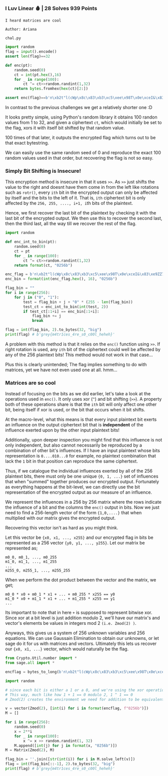 ### I Luv Linear 🩸 | 28 Solves 939 Points
```
I heard matrices are cool

Author: Ariana
```

`chal.py`
```py
import random
flag = input().encode()
assert len(flag)==32

def enc(pt):
    random.seed(0)
    ct = int(pt.hex(),16)
    for _ in range(100):
        ct ^= ct>>random.randint(1,32)
    return bytes.fromhex(hex(ct)[2:])

assert enc(flag)==b'n\xb2t"l(cWp\x8c\x83\xb3\xc5\xee\x98T\x0e\xceI&\x83\xe9ZZ7uvFf\x88\xdcz'
```

In contrast to the previous challenges we get a relatively shorter one :D

It looks pretty simple, using Python's random library it obtains 100 randon values from 1 to 32, and given a ciphertext `ct`, which would initially be set to the flag, xors it with itself bit shifted by that random value.

100 times of that later, it outputs the encrypted flag which turns out to be that exact bytestring.

We can easily use the same random seed of 0 and reproduce the exact 100 random values used in that order, but recovering the flag is not so easy.

### Simply Bit Shifting is Insecure!

This encryption method is insecure in that it uses `>>`. As `>>` just shifts the value to the right and doesnt have them come in from the left like rotations such as `rotr()`, every `ith` bit in the encrypted output can only be affected by itself and the bits to the left of it. That is, `ith` ciphertext bit is only affected by the `256, 255, ...., i+1, i`th bits of the plaintext.

Hence, we first recover the last bit of the plaintext by checking it with the last bit of the encrypted output. We then use this to recover the second last, then the third last, all the way till we recover the rest of the flag.

```py
import random

def enc_int_to_bin(pt):
    random.seed(0)
    ct = pt
    for _ in range(100):
        ct ^= ct>>random.randint(1,32)
    return format(ct, "0256b")

enc_flag = b'n\xb2t"l(cWp\x8c\x83\xb3\xc5\xee\x98T\x0e\xceI&\x83\xe9ZZ7uvFf\x88\xdcz'
enc_bin = format(int(enc_flag.hex(), 16), "0256b")

flag_bin = ""
for i in range(256):
    for j in ("0", "1"):
        test = flag_bin + j + "0" * (255 - len(flag_bin))
        test_ct = enc_int_to_bin(int(test, 2))
        if test_ct[:1+i] == enc_bin[:1+i]:
            flag_bin += j
            break

flag = int(flag_bin, 2).to_bytes(32, "big")
print(flag) # b'grey{m4tr1ces_4re_s0_c00l_heheh}'
```

A problem with this method is that it relies on the `enc()` function using `>>`. If right rotation is used, any `ith` bit of the ciphertext could well be affected by any of the 256 plaintext bits! This method would not work in that case...

Plus this is clearly unintended; The flag implies something to do with matrices, yet we have not even used one at all. hmm...

### Matrices are so cool

Instead of focusing on the bits as we did earlier, let's take a look at the operations used in `enc()`. It only uses xor (`^`) and bit shifting (`>>`). A property both of these operations share is that the `ith` bit will only affect one other bit, being itself if xor is used, or the bit that occurs when it bit shifts.

At the macro-level, what this means is that every input plaintext bit exerts an influence on the output ciphertext bit that is **independent** of the influence exerted upon by the other input plaintext bits!

Additionally, upon deeper inspection you might find that this influence is not only independent, but also cannot necessarily be reproduced by a combination of other bit's influences. If I have an input plaintext whose bits representation is `0....010...0` for example, no plaintext combination that lack the `1` bit in that position can reproduce the same ciphertext.

Thus, if we catalogue the individual influences exerted by all of the 256 plaintext bits, there must only be one unique `{0, 1, ...}` set of influences that when "summed" together produces our encrypted output. Fortunately as everything happens at the bit-level, we can directly use the bit representation of the encrypted output as our measure of an influence.

We represent the influences in a 256 by 256 matrix where the rows indicate the influence of a bit and the columns the `enc()` output in bits. Now we just need to find a 256-length vector of the form `{1,0,....}` that when multiplied with our matrix gives the encrypted output. 

Recovering this vector isn't as hard as you might think. 

Let this vector be `{x0, x1, ..., x255}` and our encrypted flag in bits be represented as a 256 vector `{y0, y1, ..., y255}`. Let our matrix be represented as;

```
m0_0, m0_1, ..., m0_255
m1_0, m1_1, ..., m1_255
...
m255_0, m255_1, ..., m255_255
```

When we perform the dot product between the vector and the matrix, we get;

```
m0_0 * x0 + m0_1 * x1 + ... + m0_255 * x255 == y0
m1_0 * x0 + m1_1 * x1 + ... + m1_255 * x255 == y1
...
```

Its important to note that in here `+` is supposed to represent bitwise xor. Since xor at a bit level is just addition modulo 2, we'll have our matrix's and vector's elements be values in integers mod 2 `(i.e. Zmod(2) )`.

Anyways, this gives us a system of 256 unknown variables and 256 equations. We can use Gaussain Elimination to obtain our unknowns, or let sage do it for us with matrices and vectors. Ultimately this lets us recover our `{x0, x1, ...}` vector, which would naturally be the flag.

```py
from Crypto.Util.number import *
from sage.all import *

encflag = bytes_to_long(b'n\xb2t"l(cWp\x8c\x83\xb3\xc5\xee\x98T\x0e\xceI&\x83\xe9ZZ7uvFf\x88\xdcz')

import random

# since each bit is either a 1 or a 0, and we're using the xor operation as "addition" in our vector * matrix idea, we use Zmod(2).
# This way, much like how 1 + 1 == 0 modulo 2, 1 ^ 1 == 0
# Zmod(2) creates the environment we need for addition to be equivalent to bitwise xor. An alternative way is to use GF(2) 

v = vector(Zmod(2), [int(i) for i in format(encflag, f"0256b")])
M = []

for i in range(256):
    random.seed(0)
    x = 2**i
    for _ in range(100):
        x ^= x >> random.randint(1, 32)
    M.append([int(j) for j in format(x, "0256b")])
M = Matrix(Zmod(2), M)

flag_bin = ''.join([str(int(i)) for i in M.solve_left(v)])
flag = int(flag_bin[::-1], 2).to_bytes(32, "big")
print(flag) # b'grey{m4tr1ces_4re_s0_c00l_heheh}'
```